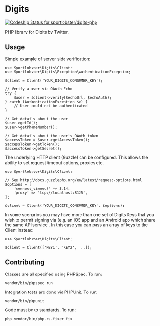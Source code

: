 Digits
======

[ ![Codeship Status for sportlobster/digits-php](https://codeship.com/projects/7b84b480-b4a8-0134-0817-665c05a5a8f8/status?branch=master)](https://codeship.com/projects/193797)

PHP library for [Digits by Twitter](https://get.digits.com/).

Usage
-----

Simple example of server side verification:

```
use Sportlobster\Digits\Client;
use Sportlobster\Digits\Exception\AuthenticationException;

$client = Client('YOUR_DIGITS_CONSUMER_KEY');

// Verify a user via OAuth Echo
try {
    $user = $client->verify($echoUrl, $echoAuth);
} catch (AuthenticationException $e) {
    // User could not be authenticated
}

// Get details about the user
$user->getId();
$user->getPhoneNumber();

// Get details about the user's OAuth token
$accessToken = $user->getAccessToken();
$accessToken->getToken();
$accessToken->getSecret();
```

The underlying HTTP client (Guzzle) can be configured.  This allows the ability
to set request timeout options, proxies etc.

```
use Sportlobster\Digits\Client;

// See http://docs.guzzlephp.org/en/latest/request-options.html
$options = [
    'connect_timeout' => 3.14,
    'proxy' => 'tcp://localhost:8125',
];

$client = Client('YOUR_DIGITS_CONSUMER_KEY', $options);
```

In some scenarios you may have more than one set of Digits Keys that you wish
to permit signing via (e.g. an iOS app and an Android app which share the same
API service).  In this case you can pass an array of keys to the Client instead:

```
use Sportlobster\Digits\Client;

$client = Client(['KEY1', 'KEY2', ...]);
```

Contributing
------------

Classes are all specified using PHPSpec.  To run:

```
vendor/bin/phpspec run
```

Integration tests are done via PHPUnit.  To run:

```
vendor/bin/phpunit
```

Code must be to standards.  To run:

```
php vendor/bin/php-cs-fixer fix
```
